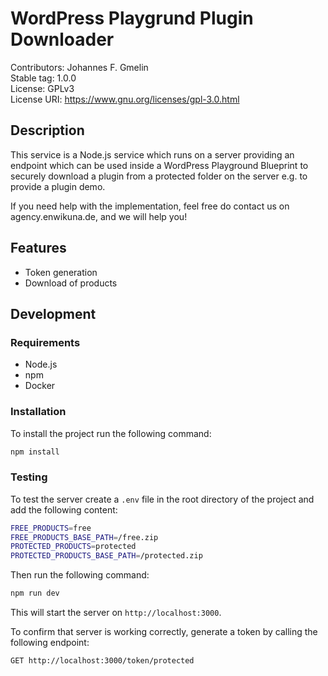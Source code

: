 # WordPress Playgrund Plugin Downloader

Contributors: Johannes F. Gmelin\
Stable tag: 1.0.0\
License: GPLv3\
License URI: https://www.gnu.org/licenses/gpl-3.0.html

## Description

This service is a Node.js service which runs on a server providing an endpoint which can be used inside a WordPress Playground Blueprint to securely download a plugin from a protected folder on the server e.g. to provide
a plugin demo.

If you need help with the implementation, feel free do contact us on agency.enwikuna.de, and we will help you!

## Features

- Token generation
- Download of products

## Development

### Requirements

- Node.js
- npm
- Docker

### Installation

To install the project run the following command:

```bash
npm install
```

### Testing

To test the server create a `.env` file in the root directory of the project and add the following content:

```bash
FREE_PRODUCTS=free
FREE_PRODUCTS_BASE_PATH=/free.zip
PROTECTED_PRODUCTS=protected
PROTECTED_PRODUCTS_BASE_PATH=/protected.zip
```

Then run the following command:

```bash
npm run dev
```

This will start the server on `http://localhost:3000`.

To confirm that server is working correctly, generate a token by calling the following endpoint:

```bash
GET http://localhost:3000/token/protected
```
